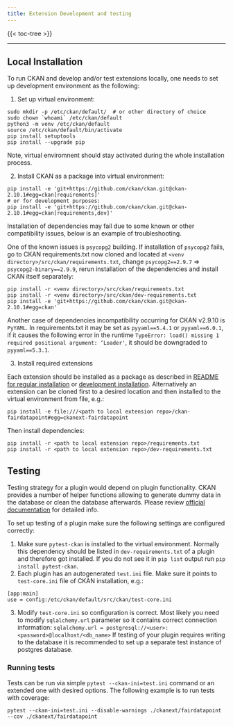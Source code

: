 ```yaml
---
title: Extension Development and testing
---
```


{{< toc-tree >}}

* * *

## Local Installation

To run CKAN and develop and/or test extensions locally, one needs to set up development environment as the following:  

1. Set up virtual environment:
```commandline
sudo mkdir -p /etc/ckan/default/  # or other directory of choice
sudo chown `whoami` /etc/ckan/default
python3 -m venv /etc/ckan/default
source /etc/ckan/default/bin/activate
pip install setuptools
pip install --upgrade pip
```
Note, virtual enviromnent should stay activated during the whole installation process.

2. Install CKAN as a package into virtual environment: 
```commandline
pip install -e 'git+https://github.com/ckan/ckan.git@ckan-2.10.1#egg=ckan[requirements]'
# or for development purposes:
pip install -e 'git+https://github.com/ckan/ckan.git@ckan-2.10.1#egg=ckan[requirements,dev]'
```

Installation of dependencies may fail due to some known or other compatibility issues, below is an example of troubleshooting.

One of the known issues is `psycopg2` building. If installation of `psycopg2` fails, go to CKAN requirements.txt 
now cloned and located at `<venv directory>/src/ckan/requirements.txt`, change `psycopg2==2.9.7` => `psycopg2-binary==2.9.9`,
rerun installation of the dependencies and install CKAN itself separately:

```commandline
pip install -r <venv directory>/src/ckan/requirements.txt
pip install -r <venv directory>/src/ckan/dev-requirements.txt
pip install -e 'git+https://github.com/ckan/ckan.git@ckan-2.10.1#egg=ckan'
```

Another case of dependencies incompatibility occurring for CKAN v2.9.10 is `PyYAML`. 
In requirements.txt it may be set as `pyyaml==5.4.1` or `pyyaml==6.0.1`, if it causes the following error in the runtime
`TypeError: load() missing 1 required positional argument: ‘Loader'`, it should be downgraded to `pyyaml==5.3.1`.

3. Install required extensions

Each extension should be installed as a package as described in [README for regular installation](README.md#installation) or [development installation](README.md#developer-installation).
Alternatively an extension can be cloned first to a desired location and then installed to the virtual environment from file, e.g.:
```commandline
pip install -e file:///<path to local extension repo>/ckan-fairdatapoint#egg=ckanext-fairdatapoint
```
Then install dependencies:
```commandline
pip install -r <path to local extension repo>/requirements.txt
pip install -r <path to local extension repo>/dev-requirements.txt
```

## Testing

Testing strategy for a plugin would depend on plugin functionality. 
CKAN provides a number of helper functions allowing to generate dummy data in the database or clean the database afterwards.
Please review [official documentation](https://docs.ckan.org/en/2.10/extensions/testing-extensions.html) for detailed info.

To set up testing of a plugin make sure the following settings are configured correctly:

1. Make sure `pytest-ckan` is installed to the virtual environment. Normally this dependency should be listed in 
`dev-requirements.txt` of a plugin and therefore got installed. If you do not see it in `pip list` output run ```pip install pytest-ckan```.
2. Each plugin has an autogenerated `test.ini` file. Make sure it points to `test-core.ini` file of CKAN installation, e.g.:
```
[app:main]
use = config:/etc/ckan/default/src/ckan/test-core.ini
```
3. Modify `test-core.ini` so configuration is correct. Most likely you need to modify `sqlalchemy.url` parameter so it contains
correct connection information:
```sqlalchemy.url = postgresql://<user>:<password>@localhost/<db_name>```
If testing of your plugin requires writing to the database it is recommended to set up a separate test instance of postgres database.

### Running tests

Tests can be run via simple ```pytest --ckan-ini=test.ini``` command or an extended one with desired options.
The following example is to run tests with coverage:

```commandline
pytest --ckan-ini=test.ini --disable-warnings ./ckanext/fairdatapoint --cov ./ckanext/fairdatapoint
```
